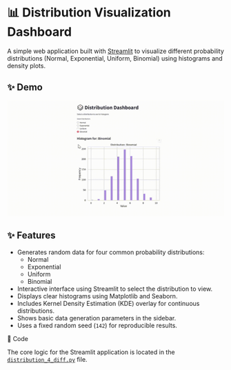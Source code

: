       
# 📊 Distribution Visualization Dashboard

A simple web application built with [Streamlit](https://streamlit.io/) to visualize different probability distributions (Normal, Exponential, Uniform, Binomial) using histograms and density plots.

## ✨ Demo

![Distributions charts](https://github.com/orangegreen212/Distributions/blob/main/8%20day.gif?raw=true)

## ✨ Features

*   Generates random data for four common probability distributions:
    *   Normal
    *   Exponential
    *   Uniform
    *   Binomial
*   Interactive interface using Streamlit to select the distribution to view.
*   Displays clear histograms using Matplotlib and Seaborn.
*   Includes Kernel Density Estimation (KDE) overlay for continuous distributions.
*   Shows basic data generation parameters in the sidebar.
*   Uses a fixed random seed (`142`) for reproducible results.

🐍 Code

The core logic for the Streamlit application is located in the [`distribution_4_diff.py`](distribution_4_diff.py) file.
